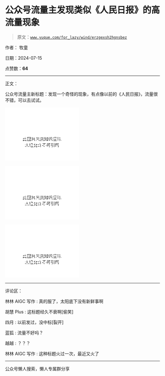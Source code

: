 # 公众号流量主发现类似《人民日报》的高流量现象

> 原文：[`www.yuque.com/for_lazy/wind/erzgexsh2hgnsbez`](https://www.yuque.com/for_lazy/wind/erzgexsh2hgnsbez)

作者： 牧童

日期：2024-07-15

点赞数：**64**

* * *

正文：

公众号流量主新标题：发现一个奇怪的现象，有点像以前的《人民日报》，流量很不错，可以去试试。

![](img/dd05c9ef7b2f5d122e86d36ed306bce7.png "None")

![](img/e80cf56bd385359cb9277ca1402da9fa.png "None")

![](img/efc833562ab2bd9db48776f8aa9a33b1.png "None")

* * *

评论区：

林林 AIGC 写作 : 真的服了，太阳底下没有新鲜事啊

胡慧 Plus : 这标题经久不衰啊[偷笑]

四月 : 以前发过，没中标[裂开]

蓝狐 : 流量不好吗？

越越 : ？？？

林林 AIGC 写作 : 这种标题火过一次，最近又火了

* * *

公众号懒人搜索，懒人专属群分享